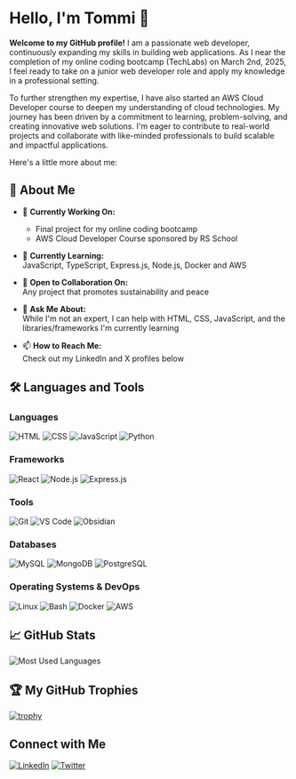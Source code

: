 # Hello, I'm Tommi 👋

**Welcome to my GitHub profile!** 
I am a passionate web developer, continuously expanding my skills in building web applications. As I near the completion of my online coding bootcamp (TechLabs) on March 2nd, 2025, I feel ready to take on a junior web developer role and apply my knowledge in a professional setting.  

To further strengthen my expertise, I have also started an AWS Cloud Developer course to deepen my understanding of cloud technologies. My journey has been driven by a commitment to learning, problem-solving, and creating innovative web solutions. I'm eager to contribute to real-world projects and collaborate with like-minded professionals to build scalable and impactful applications.  

Here's a little more about me:
## 🚀 About Me

- 🔭 **Currently Working On:**  
  - Final project for my online coding bootcamp  
  - AWS Cloud Developer Course sponsored by RS School  

- 🌱 **Currently Learning:**  
  JavaScript, TypeScript, Express.js, Node.js, Docker and AWS  

- 👯 **Open to Collaboration On:**  
  Any project that promotes sustainability and peace  

- 💬 **Ask Me About:**  
  While I'm not an expert, I can help with HTML, CSS, JavaScript, and the libraries/frameworks I'm currently learning  

- 📫 **How to Reach Me:**  
  Check out my LinkedIn and X profiles below  

## 🛠️ Languages and Tools

### Languages
![HTML](https://img.shields.io/badge/HTML5-E34F26?style=for-the-badge&logo=html5&logoColor=white)
![CSS](https://img.shields.io/badge/CSS3-1572B6?style=for-the-badge&logo=css3&logoColor=white)
![JavaScript](https://img.shields.io/badge/JavaScript-F7DF1E?style=for-the-badge&logo=javascript&logoColor=black)
![Python](https://img.shields.io/badge/Python-3776AB?style=for-the-badge&logo=python&logoColor=white)

### Frameworks
![React](https://img.shields.io/badge/React-20232A?style=for-the-badge&logo=react&logoColor=61DAFB)
![Node.js](https://img.shields.io/badge/Node.js-339933?style=for-the-badge&logo=node-dot-js&logoColor=white)
![Express.js](https://img.shields.io/badge/Express.js-404D59?style=for-the-badge)

### Tools
![Git](https://img.shields.io/badge/Git-F05032?style=for-the-badge&logo=git&logoColor=white)
![VS Code](https://img.shields.io/badge/VS%20Code-007ACC?style=for-the-badge&logo=visual-studio-code&logoColor=white)
![Obsidian](https://img.shields.io/badge/Obsidian-483699?style=for-the-badge&logo=obsidian&logoColor=white)

### Databases
![MySQL](https://img.shields.io/badge/MySQL-4479A1?style=for-the-badge&logo=mysql&logoColor=white)
![MongoDB](https://img.shields.io/badge/MongoDB-4EA94B?style=for-the-badge&logo=mongodb&logoColor=white)
![PostgreSQL](https://img.shields.io/badge/PostgreSQL-336791?style=for-the-badge&logo=postgresql&logoColor=white)

### Operating Systems & DevOps
![Linux](https://img.shields.io/badge/Linux-FCC624?style=for-the-badge&logo=linux&logoColor=black)
![Bash](https://img.shields.io/badge/Bash-4EAA25?style=for-the-badge&logo=gnu-bash&logoColor=white)
![Docker](https://img.shields.io/badge/Docker-2496ED?style=for-the-badge&logo=docker&logoColor=white)
![AWS](https://img.shields.io/badge/AWS-232F3E?style=for-the-badge&logo=amazon-aws&logoColor=white)

## 📈 GitHub Stats
![Most Used Languages](https://github-readme-stats.vercel.app/api/top-langs/?username=TommiNICE&layout=compact&theme=default&langs_count=8)

## 🏆 My GitHub Trophies

[![trophy](https://github-profile-trophy.vercel.app/?username=TommiNICE&theme=onedark)](https://github.com/ryo-ma/github-profile-trophy)

## Connect with Me

[![LinkedIn](https://img.shields.io/badge/LinkedIn-blue?style=flat&logo=linkedin)](https://www.linkedin.com/in/tom-varga-73b656b9/)
[![Twitter](https://img.shields.io/badge/Twitter-blue?style=flat&logo=twitter)](https://x.com/TomSolo1984)

